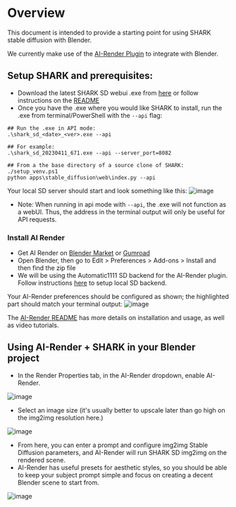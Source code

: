 # Overview

This document is intended to provide a starting point for using SHARK stable diffusion with Blender. 

We currently make use of the [AI-Render Plugin](https://github.com/benrugg/AI-Render) to integrate with Blender.

## Setup SHARK and prerequisites:

 * Download the latest SHARK SD webui .exe from [here](https://github.com/nod-ai/SHARK/releases) or follow instructions on the [README](https://github.com/nod-ai/SHARK#readme)
 * Once you have the .exe where you would like SHARK to install, run the .exe from terminal/PowerShell with the `--api` flag:
```
## Run the .exe in API mode:
.\shark_sd_<date>_<ver>.exe --api

## For example:
.\shark_sd_20230411_671.exe --api --server_port=8082

## From a the base directory of a source clone of SHARK:
./setup_venv.ps1
python apps\stable_diffusion\web\index.py --api

```

Your local SD server should start and look something like this:
![image](https://user-images.githubusercontent.com/87458719/231369758-e2c3c45a-eccc-4fe5-a788-4a3bf1ace1d1.png)

 * Note: When running in api mode with `--api`, the .exe will not function as a webUI. Thus, the address in the terminal output will only be useful for API requests.

### Install AI Render

- Get AI Render on [Blender Market](https://blendermarket.com/products/ai-render) or [Gumroad](https://airender.gumroad.com/l/ai-render)
- Open Blender, then go to Edit > Preferences > Add-ons > Install and then find the zip file
- We will be using the Automatic1111 SD backend for the AI-Render plugin. Follow instructions [here](https://github.com/benrugg/AI-Render/wiki/Local-Installation) to setup local SD backend.

Your AI-Render preferences should be configured as shown; the highlighted part should match your terminal output:
![image](https://user-images.githubusercontent.com/87458719/231390322-59a54a09-520a-4a08-b658-6e37bd63e932.png)


The [AI-Render README](https://github.com/benrugg/AI-Render/blob/main/README.md) has more details on installation and usage, as well as video tutorials.

## Using AI-Render + SHARK in your Blender project

- In the Render Properties tab, in the AI-Render dropdown, enable AI-Render.

![image](https://user-images.githubusercontent.com/87458719/231392843-9bd51744-3ce2-464e-843a-0c4d4c96df0c.png)

- Select an image size (it's usually better to upscale later than go high on the img2img resolution here.)

![image](https://user-images.githubusercontent.com/87458719/231394288-0c4ab8c5-dc30-4dbe-8bc1-7520ded5efe8.png)

- From here, you can enter a prompt and configure img2img Stable Diffusion parameters, and AI-Render will run SHARK SD img2img on the rendered scene.
- AI-Render has useful presets for aesthetic styles, so you should be able to keep your subject prompt simple and focus on creating a decent Blender scene to start from.

![image](https://user-images.githubusercontent.com/87458719/231404786-ef5bfe9d-3ee2-481e-9c19-13087a6decbb.png)




